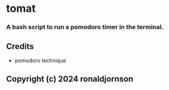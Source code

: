 # tomat

### A bash script to run a pomodoro timer in the terminal.

## Credits

* pomodoro technique


## Copyright (c) 2024 ronaldjornson
